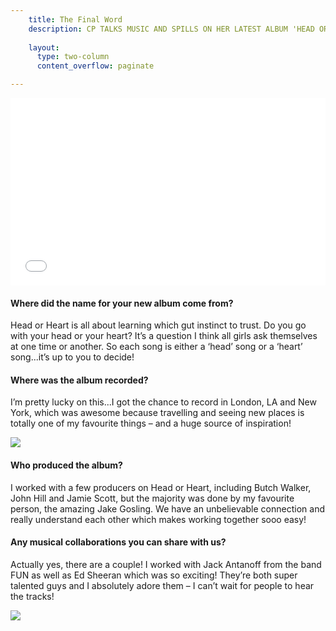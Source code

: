 ```yaml
---
    title: The Final Word
    description: CP TALKS MUSIC AND SPILLS ON HER LATEST ALBUM 'HEAD OR HEART'
    
    layout:
      type: two-column
      content_overflow: paginate

---
```


<style>
  
  #s6-behind-the-scene header {
    padding-top: 30%;
    
    margin-left: 20px;
    margin-right: 20px;
  }
  
  #s6-behind-the-scene h1.title {
    color: transparent;
    background: url(assets/6-behind-the-scene/cover-heading.svg) no-repeat;
    background-size: contain;
    background-position: right;
    height: 0;
    padding-bottom: 28%;   
  }
  
   #s6-behind-the-scene .description {
     font-family: 'proxima-nova';
     font-size: 18px;
     margin-top: 0px;
     text-align: right;
   }
</style>

<iframe src="//player.vimeo.com/video/84820598?autoplay=1&amp;byline=0&amp;portrait=0" width="100%" height="300px" frameborder="0" webkitallowfullscreen mozallowfullscreen allowfullscreen></iframe>

<div class="column-break"></div>

<h4>Where did the name for your new album come from?</h4>

Head or Heart is all about learning which gut instinct to trust. Do you go with your head or your heart? It’s a question I think all girls ask themselves at one time or another. So each song is either a ‘head’ song or a ‘heart’ song...it’s up to you to decide!

<h4>Where was the album recorded?</h4>

I’m pretty lucky on this...I got the chance to record in London, LA and New York, which was awesome because travelling and seeing new places is totally one of my favourite things – and a huge source of inspiration!

<img src="assets/6-behind-the-scene/content-images.jpg">

<h4>Who produced the album?</h4>

I worked with a few producers on Head or Heart, including Butch Walker, John Hill and Jamie Scott, but the majority was done by my favourite person, the amazing Jake Gosling. We have an unbelievable connection and really understand each other which makes working together sooo easy!

<h4>Any musical collaborations you can share with us?</h4>

Actually yes, there are a couple! I worked with Jack Antanoff from the band FUN as well as Ed Sheeran which was so exciting! They’re both super talented guys and I absolutely adore them – I can’t wait for people to hear the tracks!


<img src="assets/1-styling-it-out/_MG_5433_1024@2x.jpg">
